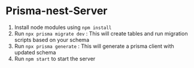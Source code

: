 # Prisma-nest-Server

1. Install node modules using `npm install`
2. Run `npx prisma migrate dev` : This will create tables and run migration scripts based on your schema
3. Run `npx prisma generate` : This will generate a prisma client with updated schema
3. Run `npm start` to start the server

